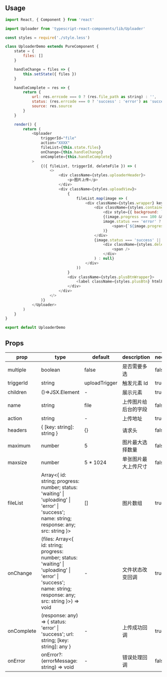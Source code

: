 ## Usage

```javascript
import React, { Component } from 'react'

import Uploader from 'typescript-react-components/lib/Uploader'

const styles = require('./style.less')

class UploaderDemo extends PureComponent {
    state = {
        files: []
    }

    handleChange = files => {
        this.setState({ files })
    }

    handleComplete = res => {
        return {
            url: res.errcode === 0 ? (res.file_path as string) : '',
            status: (res.errcode === 0 ? 'success' : 'error') as 'success' | 'error',
            source: res.source
        }
    }

    render() {
        return (
            <Uploader
                triggerId="file"
                action="XXXX"
                fileList={this.state.files}
                onChange={this.handleChange}
                onComplete={this.handleComplete}
            >
                {({ fileList, triggerId, deleteFile }) => (
                    <>
                        <div className={styles.uploaderHeader}>
                            <p>图片上传</p>
                        </div>
                        <div className={styles.uploadView}>
                            {
                                fileList.map(image => (
                                    <div className={styles.wrapper} key={image.id}>
                                        <div className={styles.container}>
                                            <div style={{ background: `url(${image.src}) no-repeat center center / contain` }}></div>
                                            {(image.progress === 100 && image.status !== 'uploading') ||
                                            image.status === 'error' ? null : (
                                                <span>{`${image.progress}%`}</span>
                                            )}
                                        </div>
                                        {image.status === 'success' || image.status === 'uploading' ? (
                                            <div className={styles.deleteBtn} onClick={() => deleteFile(image.id)}>
                                                <span />
                                            </div>
                                        ) : null}
                                    </div>
                                ))
                            }
                            <div className={styles.plusBtnWrapper}>
                                <label className={styles.plusBtn} htmlFor={triggerId} />
                            </div>
                        </div>
                    </>
                )}
            </Uploader>
        )
    }
}

export default UploaderDemo
```

## Props

| prop       | type                                                                                                                                                         | default       | description          | necessity |
| ---------- | ------------------------------------------------------------------------------------------------------------------------------------------------------------ | ------------- | -------------------- | --------- |
| multiple   | boolean                                                                                                                                                      | false         | 是否需要多选         | false     |
| triggerId  | string                                                                                                                                                       | uploadTrigger | 触发元素 Id          | true      |
| children   | ()=>JSX.Element                                                                                                                                              | -             | 展示元素             | true      |
| name       | string                                                                                                                                                       | file          | 上传图片给后台的字段 | false     |
| action     | string                                                                                                                                                       | -             | 上传地址             | true      |
| headers    | { [key: string]: string }                                                                                                                                    | {}            | 请求头               | false     |
| maximum    | number                                                                                                                                                       | 5             | 图片最大选择数量     | false     |
| maxsize    | number                                                                                                                                                       | 5 \* 1024     | 单张图片最大上传尺寸 | false     |
| fileList   | Array<{ id: string; progress: number; status: 'waiting' \| 'uploading' \| 'error' \| 'success'; name: string; response: any; src: string }>                  | []            | 图片数组             | true      |
| onChange   | (files: Array<{ id: string; progress: number; status: 'waiting' \| 'uploading' \| 'error' \| 'success'; name: string; response: any; src: string }>) => void | -             | 文件状态改变回调     | true      |
| onComplete | (response: any) => { status: 'error' \| 'success'; url: string; [key: string]: any }                                                                         | -             | 上传成功回调         | true      |
| onError    | onError?: (errorMessage: string) => void                                                                                                                     | -             | 错误处理回调         | false     |
